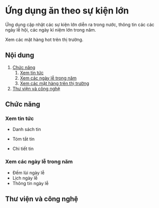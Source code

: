 # Ứng dụng ăn theo sự kiện lớn

Ứng dụng cập nhật các sự kiện lớn diễn ra trong nước, thông tin các các ngày lễ hội, các ngày kỉ niệm lớn trong năm.

Xem các mặt hàng hot trên thị trường.

## Nội dung

1. [Chức năng](#chức-năng)
   1. [Xem tin tức](#xem-tin-tức)
   1. [Xem các ngày lễ trong năm](#xem-các-ngày-lễ-trong-năm)
   1. [Xem các mặt hàng trên thị trường](#xem-mặt-hàng)
1. [Thư viện và công nghệ](#thư-viện-và-công-nghệ)

## Chức năng
### Xem tin tức
   * Danh sách tin
   
   * Tóm tắt tin
   * Chi tiết tin
   
### Xem các ngày lễ trong năm
   * Đếm lùi ngày lễ
   * Lịch ngày lễ
   * Thông tin ngày lễ

## Thư viện và công nghệ

